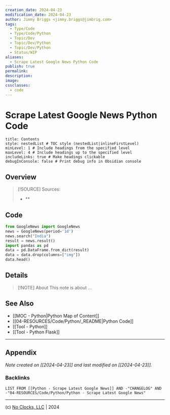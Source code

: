 ```yaml
---
creation_date: 2024-04-23
modification_date: 2024-04-23
author: Jimmy Briggs <jimmy.briggs@jimbrig.com>
tags:
  - Type/Code
  - Type/Code/Python
  - Topic/Dev
  - Topic/Dev/Python
  - Topic/Dev/Python
  - Status/WIP
aliases:
  - Scrape Latest Google News Python Code
publish: true
permalink:
description:
image:
cssclasses:
  - code
---
```


# Scrape Latest Google News Python Code

```table-of-contents
title: Contents 
style: nestedList # TOC style (nestedList|inlineFirstLevel)
minLevel: 1 # Include headings from the specified level
maxLevel: 4 # Include headings up to the specified level
includeLinks: true # Make headings clickable
debugInConsole: false # Print debug info in Obsidian console
```

## Overview

> [!SOURCE] Sources:
> - **

## Code

```python
from GoogleNews import GoogleNews
news = GoogleNews(period='1d')
news.search("India")
result = news.result()
import pandas as pd
data = pd.DataFrame.from_dict(result)
data = data.drop(columns=["img"])
data.head()
```

## Details

> [!NOTE] About
> This note is about ...

## See Also

- [[MOC - Python|Python Map of Content]]
- [[04-RESOURCES/Code/Python/_README|Python Code]]
- [[Tool - Python]]
- [[Tool - Python Flask]]


***

## Appendix

*Note created on [[2024-04-23]] and last modified on [[2024-04-23]].*

### Backlinks

```dataview
LIST FROM [[Python - Scrape Latest Google News]] AND -"CHANGELOG" AND -"04-RESOURCES/Code/Python/Python - Scrape Latest Google News"
```

***

(c) [No Clocks, LLC](https://github.com/noclocks) | 2024